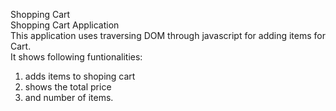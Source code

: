Shopping Cart </br>
<a src = "https://bhuvanatn.github.io/ShoppingCart_JS/index.html" > Shopping Cart Application </a> </br>
This application uses traversing DOM through javascript for adding items for Cart.</br>
It shows following funtionalities:</br>

1) adds items to shoping cart </br>
2) shows the total price </br>
3) and number of items. </br>
